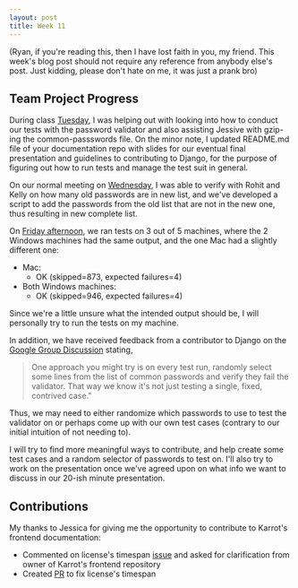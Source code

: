 ```yaml
---
layout: post
title: Week 11
---
```


(Ryan, if you're reading this, then I have lost faith in you, my friend. This week's blog post should not require any reference from anybody else's post. Just kidding, please don't hate on me, it was just a prank bro)

## Team Project Progress
During class [Tuesday](https://github.com/nyu-ossd-s18/django-team/blob/master/minutes/minutes-2018-04-10.md), I was helping out with looking into how to conduct our tests with the password validator and also assisting Jessive with gzip-ing the common-passswords file. On the minor note, I updated README.md file of your documentation repo with slides for our eventual final presentation and guidelines to contributing to Django, for the purpose of figuring out how to run tests and manage the test suit in general.

On our normal meeting on [Wednesday](https://github.com/nyu-ossd-s18/django-team/blob/master/minutes/minutes-2018-04-11.md), I was able to verify with Rohit and Kelly on how many old passwords are in new list, and we've developed a script to add the passwords from the old list that are not in the new one, thus resulting in new complete list.

On [Friday afternoon](https://github.com/nyu-ossd-s18/django-team/blob/master/minutes/minutes-2018-04-13.md), we ran tests on 3 out of 5 machines, where the 2 Windows machines had the same output, and the one Mac had a slightly different one:
- Mac:
  - OK (skipped=873, expected failures=4)
- Both Windows machines:
  - OK (skipped=946, expected failures=4)

Since we're a little unsure what the intended output should be, I will personally try to run the tests on my machine.

In addition, we have received feedback from a contributor to Django on the [Google Group Discussion](https://groups.google.com/forum/#!topic/django-developers/oMWLVK5kTpI/discussion) stating,
> One approach you might try is on every test run, randomly select some lines from the list of common passwords and verify they fail the validator. That way we know it's not just testing a single, fixed, contrived case."

Thus, we may need to either randomize which passwords to use to test the validator on or perhaps come up with our own test cases (contrary to our initial intuition of not needing to).

I will try to find more meaningful ways to contribute, and help create some test cases and a random selector of passwords to test on.
I'll also try to work on the presentation once we've agreed upon on what info we want to discuss in our 20-ish minute presentation.

## Contributions
My thanks to Jessica for giving me the opportunity to contribute to Karrot's frontend documentation:
- Commented on license's timespan [issue](https://github.com/yunity/karrot-frontend/issues/997) and asked for clarification from owner of Karrot's frontend repository
- Created [PR](https://github.com/yunity/karrot-frontend/pull/1007) to fix license's timespan

